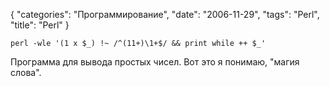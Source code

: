 {
   "categories": "Программирование",
   "date": "2006-11-29",
   "tags": "Perl",
   "title": "Perl"
}

```
perl -wle '(1 x $_) !~ /^(11+)\1+$/ && print while ++ $_'
```

Программа для вывода простых чисел. Вот это я понимаю, "магия слова".
